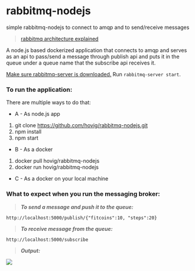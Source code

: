 # rabbitmq-nodejs
simple rabbitmq-nodejs to connect to amqp and to send/receive messages

> [rabbitmq architecture explained](https://github.com/hovig/rabbitmq-nodejs/blob/master/architecture.md)

A node.js based dockerized application that connects to amqp and serves as an api to pass/send a message through publish api and puts it in the queue under a queue name that the subscribe api receives it.

[Make sure rabbitmq-server is downloaded.](http://www.rabbitmq.com/download.html) Run ```rabbitmq-server start```.

### To run the application:
There are multiple ways to do that:
* A - As node.js app
1) git clone https://github.com/hovig/rabbitmq-nodejs.git
2) npm install
3) npm start

* B - As a docker
1) docker pull hovig/rabbitmq-nodejs
2) docker run hovig/rabbitmq-nodejs

* C - As a docker on your local machine


### What to expect when you run the messaging broker:

> **_To send a message and push it to the queue:_**

```
http://localhost:5000/publish/{"fitcoins":10, "steps":20}
```

> **_To receive message from the queue:_**

```
http://localhost:5000/subscribe
```

> **_Output:_**

![](https://github.com/hovig/rabbitmq-nodejs/blob/master/docs/Screen%20Shot%202018-01-28%20at%202.39.24%20PM.png)
